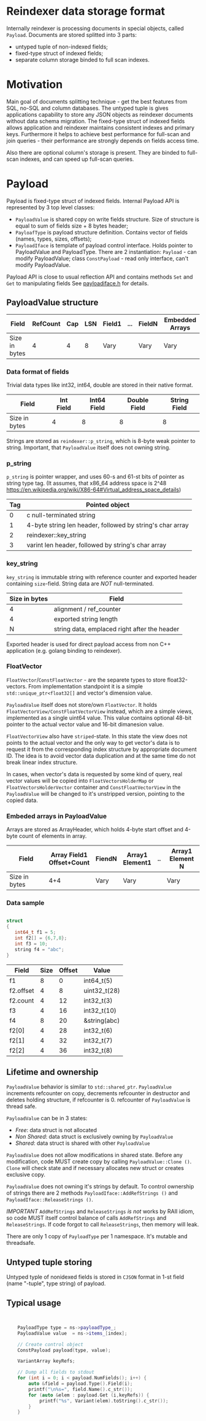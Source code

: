 # Reindexer data storage format
 
Internally reindexer is processing documents in special objects, called `Payload`. Documents are stored splitted into 3 parts:

- untyped tuple of non-indexed fields;
- fixed-type struct of indexed fields;
- separate column storage binded to full scan indexes.

# Motivation

Main goal of documents splitting technique - get the best features from SQL, no-SQL and column databases.
The untyped tuple is gives applications capability to store any JSON objects as reindexer documents without data schema migration.
The fixed-type struct of indexed fields allows application and reindexer maintains consistent indexes and primary keys. Furthermore it helps to achieve best performance for full-scan and join queries - their
performance are strongly depends on fields access time. 

Also there are optional column's storage is present. They are binded to full-scan indexes, and can speed up full-scan queries.

# Payload 

Payload is fixed-type struct of indexed fields. Internal Payload API is represented by 3 top level classes: 

- `PayloadValue` is shared copy on write fields structure. Size of structure is equal to sum of fields size + 8 bytes header;
- `PayloafType` is payload structure definition. Contains vector of fields (names, types, sizes, offsets);
- `PayloadIface` is template of payload control interface. Holds pointer to PayloadValue and PayloadType.  There are 2 instantiation: `Payload` - can modify PayloadValue; class `ConstPayload` - read only interface, can't modify PayloadValue.

Payload API is close to usual reflection API and contains methods `Set` and `Get` to manipulating fields
See [payloadiface.h](payloadiface.h) for details.


## PayloadValue structure 

| Field         | RefCount | Cap   | LSN | Field1 | ... | FieldN | Embedded Arrays |
|---------------|----------|-------|-----|--------|-----|--------|-----------------|
| Size in bytes | 4        | 4     | 8   | Vary   |     | Vary   | Vary            |


### Data format of fields

Trivial data types like int32, int64, double are stored in their native format. 

| Field         | Int Field | Int64 Field | Double Field | String Field |
|---------------|-----------|-------------|--------------|--------------|
| Size in bytes | 4         | 8           | 8            | 8            |


Strings are stored as `reindexer::p_string`, which is 8-byte weak pointer to string. Important, that `PayloadValue` itself does not owning string.


### p_string 

`p_string` is pointer wrapper, and uses 60-s and 61-st bits of pointer as string type tag. (It assumes, that x86_64 address space is 2^48 https://en.wikipedia.org/wiki/X86-64#Virtual_address_space_details)

| Tag | Pointed object                                            |
|-----|-----------------------------------------------------------|
| 0   | c null-terminated string                                  |
| 1   | 4-byte string len header, followed by string's char array |
| 2   | reindexer::key_string                                     |
| 3   | varint len header, followed by string's char array        |


### key_string
`key_string` is immutable string with reference counter and exported header containing `size`-field. String data are *NOT* null-terminated.

| Size in bytes          | Field                                        |
|------------------------|----------------------------------------------|
| 4                      | alignment / ref_counter                      |
| 4                      | exported string length                       |
| N                      | string data, emplaced right after the header |

Exported header is used for direct payload access from non C++ application (e.g. golang binding to reindexer).

### FloatVector

`FloatVector`/`ConstFloatVector` - are the separete types to store float32-vectors. From implementation standpoint it is a simple `std::unique_ptr<float32[]` and vector's dimension value.

`PayloadValue` itself does not store/own `FloatVector`. It holds `FloatVectorView/ConstFloatVectorView` instead, which are a simple views, implemented as a single uint64 value. This value contains optional 48-bit pointer to the actual vector value and 16-bit dimanesion value.

`FloatVectorView` also have `striped`-state. In this state the view does not points to the actual vector and the only way to get vector's data is to request it from the corresponding index structure by appropriate document ID. The idea is to avoid vector data duplication and at the same time do not break linear index structure.

In cases, when vector's data is requested by some kind of query, real vector values will be copied into `FloatVectorsHolderMap` or `FloatVectorsHolderVector` container and `ConstFloatVectorView` in the `PayloadValue` will be changed to it's unstripped version, pointing to the copied data.

### Embeded arrays in PayloadValue

Arrays are stored as ArrayHeader, which holds 4-byte start offset and 4-byte count of elements in array. 

| Field         | Array Field1<br>Offset+Count | FiendN | Array1<br> Element1 | .. | Array1<br>Element N |
|---------------|---------------------------|--------|------------------|----|------------------|
| Size in bytes | 4+4                       | Vary   | Vary             |    | Vary             |


### Data sample

```c++

struct
{
   int64_t f1 = 5;
   int f2[] = {6,7,8};
   int f3 = 10;
   string f4 = "abc";
}
```

| Field     | Size | Offset | Value        |
|-----------|------|--------|--------------|
| f1        | 8    | 0      | int64_t(5)   |
| f2.offset | 4    | 8      | uint32_t(28) |
| f2.count  | 4    | 12     | int32_t(3)   |
| f3        | 4    | 16     | int32_t(10)  |
| f4        | 8    | 20     | &string(abc) |
| f2[0]     | 4    | 28     | int32_t(6)   |
| f2[1]     | 4    | 32     | int32_t(7)   |
| f2[2]     | 4    | 36     | int32_t(8)   |


## Lifetime and ownership

`PayloadValue` behavior is similar to `std::shared_ptr`. `PayloadValue` increments refcounter on copy, decrements refcounter in destructor and deletes holding structure, if refcounter is 0.
refcounter of `PayloadValue` is thread safe.

`PayloadValue` can be in 3 states:
- *Free*: data struct is not allocated
- *Non Shared*: data struct is exclusively owning by `PayloadValue`
- *Shared*: data struct is shared with other `PayloadValue`

`PayloadValue` does not allow modifications in shared state. Before any modification, code MUST create copy by calling `PayloadValue::Clone ()`.  
`Clone` will check state and if necessary allocates new struct or creates exclusive copy.

`PayloadValue` does not owning it's strings by default. To control ownership of strings there are 2 methods `PayloadIface::AddRefStrings ()` and `PayloadIface::ReleaseStrings ()`. 

*IMPORTANT* `AddRefStrings` and `ReleaseStrings` *is not* works by RAII idiom, so code MUST itself control balance of calls `AddRefStrings` and `ReleaseStrings`. If code forgot to call `ReleaseStrings`, then memory will leak.

There are only 1 copy of `PayloadType` per 1 namespace. It's mutable and threadsafe.

## Untyped tuple storing

Untyped typle of nonidexed fields is stored in `CJSON` format in 1-st field (name "-tuple", type string) of payload.

## Typical usage

```c++


	PayloadType type = ns->payloadType_;
	PayloadValue value  = ns->items_[index];

	// Create control object
	ConstPayload payload(type, value);

	VariantArray keyRefs;

    // Dump all fields to stdout
    for (int i = 0; i < payload.NumFields(); i++) {
		auto &field = payload.Type().Field(i);
		printf("\n%s=", field.Name().c_str());
		for (auto &elem : payload.Get (i,keyRefs)) {
			printf("%s", Variant(elem).toString().c_str());
		}
	}

```
